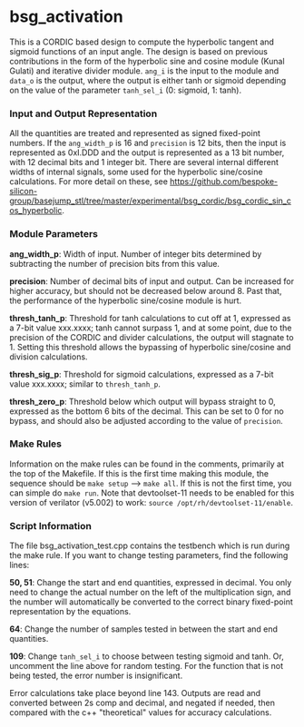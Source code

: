 # bsg_activation
This is a CORDIC based design to compute the hyperbolic tangent and sigmoid functions of an input angle. The design is based on previous contributions in the form of the hyperbolic sine and cosine module (Kunal Gulati) and iterative divider module.
`ang_i` is the input to the module and `data_o` is the output, where the output is either tanh or sigmoid depending on the value of the parameter `tanh_sel_i` (0: sigmoid, 1: tanh).

### Input and Output Representation
All the quantities are treated and represented as signed fixed-point numbers. If the `ang_width_p` is 16 and `precision` is 12 bits, then the input is represented as 0xI.DDD and the output is represented as a 13 bit number, with 12 decimal bits and 1 integer bit.
There are several internal different widths of internal signals, some used for the hyperbolic sine/cosine calculations. For more detail on these, see https://github.com/bespoke-silicon-group/basejump_stl/tree/master/experimental/bsg_cordic/bsg_cordic_sin_cos_hyperbolic.

### Module Parameters
**ang_width_p**: Width of input. Number of integer bits determined by subtracting the number of precision bits from this value.

**precision**: Number of decimal bits of input and output. Can be increased for higher accuracy, but should not be decreased below around 8. Past that, the performance of the hyperbolic sine/cosine module is hurt.

**thresh_tanh_p**: Threshold for tanh calculations to cut off at 1, expressed as a 7-bit value xxx.xxxx; tanh cannot surpass 1, and at some point, due to the precision of the CORDIC and divider calculations, the output will stagnate to 1. Setting this threshold allows
the bypassing of hyperbolic sine/cosine and division calculations.

**thresh_sig_p**: Threshold for sigmoid calculations, expressed as a 7-bit value xxx.xxxx; similar to `thresh_tanh_p`.

**thresh_zero_p**: Threshold below which output will bypass straight to 0, expressed as the bottom 6 bits of the decimal. This can be set to 0 for no bypass, and should also be adjusted according to the value of `precision`.

### Make Rules
Information on the make rules can be found in the comments, primarily at the top of the Makefile. If this is the first time making this module, the sequence should be `make setup` --> `make all`. If this is not the first time,
you can simple do `make run`. Note that devtoolset-11 needs to be enabled for this version of verilator (v5.002) to work: `source /opt/rh/devtoolset-11/enable`.

### Script Information
The file bsg_activation_test.cpp contains the testbench which is run during the make rule. If you want to change testing parameters, find the following lines:

**50, 51**: Change the start and end quantities, expressed in decimal. You only need to change the actual number on the left of the multiplication sign, and the number will automatically be converted to the correct binary fixed-point representation by the equations.

**64**: Change the number of samples tested in between the start and end quantities.

**109**: Change `tanh_sel_i` to choose between testing sigmoid and tanh. Or, uncomment the line above for random testing.
For the function that is not being tested, the error number is insignificant.

Error calculations take place beyond line 143. Outputs are read and converted between 2s comp and decimal, and negated if needed, then compared with the c++ "theoretical" values for accuracy calculations.
